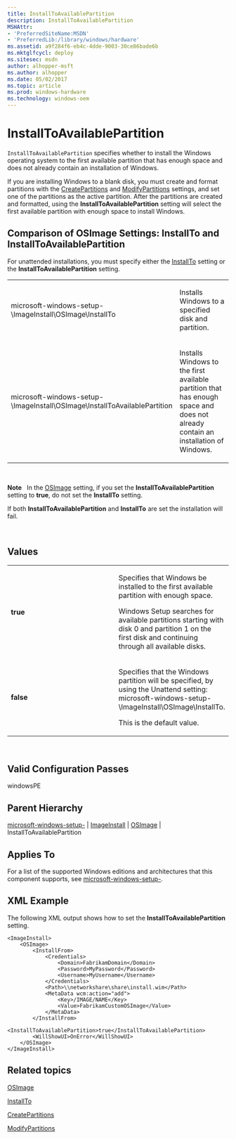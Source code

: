 ```yaml
---
title: InstallToAvailablePartition
description: InstallToAvailablePartition
MSHAttr:
- 'PreferredSiteName:MSDN'
- 'PreferredLib:/library/windows/hardware'
ms.assetid: a9f284f6-eb4c-4dde-9003-30ce86bade6b
ms.mktglfcycl: deploy
ms.sitesec: msdn
author: alhopper-msft
ms.author: alhopper
ms.date: 05/02/2017
ms.topic: article
ms.prod: windows-hardware
ms.technology: windows-oem
---
```


# InstallToAvailablePartition


`InstallToAvailablePartition` specifies whether to install the Windows operating system to the first available partition that has enough space and does not already contain an installation of Windows.

If you are installing Windows to a blank disk, you must create and format partitions with the [CreatePartitions](microsoft-windows-setup-diskconfiguration-disk-createpartitions.md) and [ModifyPartitions](microsoft-windows-setup-diskconfiguration-disk-modifypartitions.md) settings, and set one of the partitions as the active partition. After the partitions are created and formatted, using the **InstallToAvailablePartition** setting will select the first available partition with enough space to install Windows.

## Comparison of OSImage Settings: InstallTo and InstallToAvailablePartition


For unattended installations, you must specify either the [InstallTo](microsoft-windows-setup-imageinstall-osimage-installto.md) setting or the **InstallToAvailablePartition** setting.

<table>
<colgroup>
<col width="50%" />
<col width="50%" />
</colgroup>
<tbody>
<tr class="odd">
<td><p>microsoft-windows-setup-\ImageInstall\OSImage\InstallTo</p></td>
<td><p>Installs Windows to a specified disk and partition.</p></td>
</tr>
<tr class="even">
<td><p>microsoft-windows-setup-\ImageInstall\OSImage\InstallToAvailablePartition</p></td>
<td><p>Installs Windows to the first available partition that has enough space and does not already contain an installation of Windows.</p></td>
</tr>
</tbody>
</table>

 

**Note**  
In the [OSImage](microsoft-windows-setup-imageinstall-osimage.md) setting, if you set the **InstallToAvailablePartition** setting to **true**, do not set the **InstallTo** setting.

If both **InstallToAvailablePartition** and **InstallTo** are set the installation will fail.

 

## Values


<table>
<colgroup>
<col width="50%" />
<col width="50%" />
</colgroup>
<tbody>
<tr class="odd">
<td><p><strong>true</strong></p></td>
<td><p>Specifies that Windows be installed to the first available partition with enough space.</p>
<p>Windows Setup searches for available partitions starting with disk 0 and partition 1 on the first disk and continuing through all available disks.</p></td>
</tr>
<tr class="even">
<td><p><strong>false</strong></p></td>
<td><p>Specifies that the Windows partition will be specified, by using the Unattend setting: microsoft-windows-setup-\ImageInstall\OSImage\InstallTo.</p>
<p>This is the default value.</p></td>
</tr>
</tbody>
</table>

 

## Valid Configuration Passes


windowsPE

## Parent Hierarchy


[microsoft-windows-setup-](microsoft-windows-setup.md) | [ImageInstall](microsoft-windows-setup-imageinstall.md) | [OSImage](microsoft-windows-setup-imageinstall-osimage.md) | InstallToAvailablePartition

## Applies To


For a list of the supported Windows editions and architectures that this component supports, see [microsoft-windows-setup-](microsoft-windows-setup.md).

## XML Example


The following XML output shows how to set the **InstallToAvailablePartition** setting.

```
<ImageInstall>
    <OSImage>
        <InstallFrom>
            <Credentials>
                <Domain>FabrikamDomain</Domain>
                <Password>MyPassword</Password>
                <Username>MyUsername</Username>
            </Credentials>
            <Path>\\networkshare\share\install.wim</Path>
            <MetaData wcm:action="add">
                <Key>/IMAGE/NAME</Key>
                <Value>FabrikamCustomOSImage</Value>
            </MetaData>
        </InstallFrom>
        <InstallToAvailablePartition>true</InstallToAvailablePartition>
        <WillShowUI>OnError</WillShowUI>
    </OSImage>
</ImageInstall>
```

## Related topics


[OSImage](microsoft-windows-setup-imageinstall-osimage.md)

[InstallTo](microsoft-windows-setup-imageinstall-osimage-installto.md)

[CreatePartitions](microsoft-windows-setup-diskconfiguration-disk-createpartitions.md)

[ModifyPartitions](microsoft-windows-setup-diskconfiguration-disk-modifypartitions.md)

 

 







